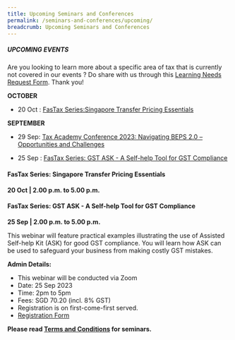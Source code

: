 ```yaml
---
title: Upcoming Seminars and Conferences
permalink: /seminars-and-conferences/upcoming/
breadcrumb: Upcoming Seminars and Conferences
---
```

##### **UPCOMING EVENTS**
Are you looking to learn more about a specific area of tax that is currently not covered in our events ? 
Do share with us through this [Learning Needs Request Form](https://form.gov.sg/5d2c51283703d80011e52615). Thank you!

**OCTOBER**
* 20 Oct : [FasTax Series:Singapore Transfer Pricing Essentials](#20oct-ta-id)


**SEPTEMBER**

* 29 Sep: [Tax Academy Conference 2023: Navigating BEPS 2.0 – Opportunities and Challenges](https://www.taxacademy.sg/conference-2023/)

* 25 Sep : [FasTax Series: GST ASK - A Self-help Tool for GST Compliance](#25sep-ta-id)



<a id="20oct-ta-id"></a>
#### **FasTax Series: Singapore Transfer Pricing Essentials**<br>
**20 Oct | 2.00 p.m. to 5.00 p.m.**





<a id="25sep-ta-id"></a>
#### **FasTax Series: GST ASK - A Self-help Tool for GST Compliance**<br>
**25 Sep | 2.00 p.m. to 5.00 p.m.**

This webinar will feature practical examples illustrating the use of Assisted Self-help Kit (ASK) for good GST compliance.  You will learn how ASK can be used to safeguard your business from making costly GST mistakes.

**Admin Details:**
* This webinar will be conducted via Zoom
* Date: 25 Sep 2023
* Time: 2pm to 5pm
* Fees: SGD 70.20 (incl. 8% GST)
* Registration is on first-come-first served.
* [Registration Form](https://form.gov.sg/64fbf7eebe9c4200126c5af0)





**Please read [Terms and Conditions](https://production-iras-tax-academy.netlify.com/executive-tax-programmes/terms-and-conditions/) for seminars.**